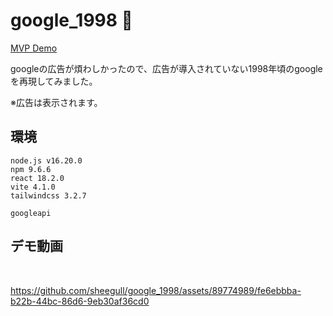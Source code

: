 # google_1998 🧶

[MVP Demo](https://google-1998-theta.vercel.app/)

googleの広告が煩わしかったので、広告が導入されていない1998年頃のgoogleを再現してみました。

※広告は表示されます。

## 環境
```
node.js v16.20.0
npm 9.6.6
react 18.2.0
vite 4.1.0
tailwindcss 3.2.7

googleapi
```

## デモ動画
<br />

https://github.com/sheegull/google_1998/assets/89774989/fe6ebbba-b22b-44bc-86d6-9eb30af36cd0


